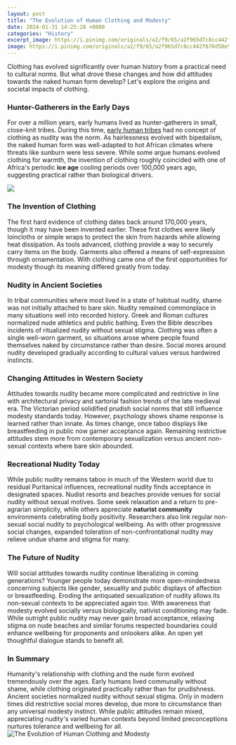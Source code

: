 ```yaml
---
layout: post
title: "The Evolution of Human Clothing and Modesty"
date: 2024-01-31 14:25:28 +0000
categories: "History"
excerpt_image: https://i.pinimg.com/originals/a2/f9/65/a2f965d7c8cc442f676d50e9b7097001.jpg
image: https://i.pinimg.com/originals/a2/f9/65/a2f965d7c8cc442f676d50e9b7097001.jpg
---
```


Clothing has evolved significantly over human history from a practical need to cultural norms. But what drove these changes and how did attitudes towards the naked human form develop? Let's explore the origins and societal impacts of clothing.
### Hunter-Gatherers in the Early Days
For over a million years, early humans lived as hunter-gatherers in small, close-knit tribes. During this time, [early human tribes](https://fistore.mysenprints.com/collection/akhtar) had no concept of clothing as nudity was the norm. As hairlessness evolved with bipedalism, the naked human form was well-adapted to hot African climates where threats like sunburn were less severe. While some argue humans evolved clothing for warmth, the invention of clothing roughly coincided with one of Africa's periodic **ice age** cooling periods over 100,000 years ago, suggesting practical rather than biological drivers. 

![](https://i.pinimg.com/originals/ee/02/07/ee0207d2dbbe776514d90e48a817677e.jpg)
### The Invention of Clothing
The first hard evidence of clothing dates back around 170,000 years, though it may have been invented earlier. These first clothes were likely loincloths or simple wraps to protect the skin from hazards while allowing heat dissipation. As tools advanced, clothing provide a way to securely carry items on the body. Garments also offered a means of self-expression through ornamentation. With clothing came one of the first opportunities for modesty though its meaning differed greatly from today.
### Nudity in Ancient Societies
In tribal communities where most lived in a state of habitual nudity, shame was not initially attached to bare skin. Nudity remained commonplace in many situations well into recorded history. Greek and Roman cultures normalized nude athletics and public bathing. Even the Bible describes incidents of ritualized nudity without sexual stigma. Clothing was often a single well-worn garment, so situations arose where people found themselves naked by circumstance rather than desire. Social mores around nudity developed gradually according to cultural values versus hardwired instincts.
### Changing Attitudes in Western Society 
Attitudes towards nudity became more complicated and restrictive in line with architectural privacy and sartorial fashion trends of the late medieval era. The Victorian period solidified prudish social norms that still influence modesty standards today. However, psychology shows shame response is learned rather than innate. As times change, once taboo displays like breastfeeding in public now garner acceptance again. Remaining restrictive attitudes stem more from contemporary sexualization versus ancient non-sexual contexts where bare skin abounded.
### Recreational Nudity Today  
While public nudity remains taboo in much of the Western world due to residual Puritanical influences, recreational nudity finds acceptance in designated spaces. Nudist resorts and beaches provide venues for social nudity without sexual motives. Some seek relaxation and a return to pre-agrarian simplicity, while others appreciate **naturist community** environments celebrating body positivity. Researchers also link regular non-sexual social nudity to psychological wellbeing. As with other progressive social changes, expanded toleration of non-confrontational nudity may relieve undue shame and stigma for many.
### The Future of Nudity 
Will social attitudes towards nudity continue liberalizing in coming generations? Younger people today demonstrate more open-mindedness concerning subjects like gender, sexuality and public displays of affection or breastfeeding. Eroding the antiquated sexualization of nudity allows its non-sexual contexts to be appreciated again too. With awareness that modesty evolved socially versus biologically, nativist conditioning may fade. While outright public nudity may never gain broad acceptance, relaxing stigma on nude beaches and similar forums respected boundaries could enhance wellbeing for proponents and onlookers alike. An open yet thoughtful dialogue stands to benefit all.
### In Summary
Humanity's relationship with clothing and the nude form evolved tremendously over the ages. Early humans lived communally without shame, while clothing originated practically rather than for prudishness. Ancient societies normalized nudity without sexual stigma. Only in modern times did restrictive social mores develop, due more to circumstance than any universal modesty instinct. While public attitudes remain mixed, appreciating nudity's varied human contexts beyond limited preconceptions nurtures tolerance and wellbeing for all.
![The Evolution of Human Clothing and Modesty](https://i.pinimg.com/originals/a2/f9/65/a2f965d7c8cc442f676d50e9b7097001.jpg)